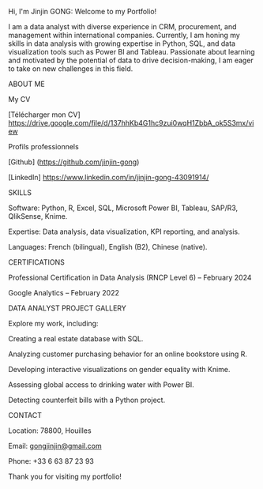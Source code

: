 Hi, I'm Jinjin GONG: Welcome to my Portfolio!

I am a data analyst with diverse experience in CRM, procurement, and management within international companies. Currently, I am honing my skills in data analysis with growing expertise in Python, SQL, and data visualization tools such as Power BI and Tableau. Passionate about learning and motivated by the potential of data to drive decision-making, I am eager to take on new challenges in this field.

ABOUT ME

My CV

[Télécharger mon CV] https://drive.google.com/file/d/137hhKb4G1hc9zui0wqH1ZbbA_ok5S3mx/view

Profils professionnels

[Github] (https://github.com/jinjin-gong)

[LinkedIn] https://www.linkedin.com/in/jinjin-gong-43091914/

SKILLS

Software: Python, R, Excel, SQL, Microsoft Power BI, Tableau, SAP/R3, QlikSense, Knime.

Expertise: Data analysis, data visualization, KPI reporting, and analysis.

Languages: French (bilingual), English (B2), Chinese (native).

CERTIFICATIONS

Professional Certification in Data Analysis (RNCP Level 6) – February 2024

Google Analytics – February 2022

DATA ANALYST PROJECT GALLERY

Explore my work, including:

Creating a real estate database with SQL.

Analyzing customer purchasing behavior for an online bookstore using R.

Developing interactive visualizations on gender equality with Knime.

Assessing global access to drinking water with Power BI.

Detecting counterfeit bills with a Python project.

CONTACT

Location: 78800, Houilles

Email: gongjinjin@gmail.com

Phone: +33 6 63 87 23 93

Thank you for visiting my portfolio!
